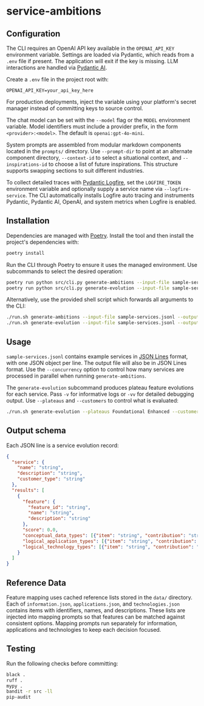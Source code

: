 # service-ambitions

## Configuration

The CLI requires an OpenAI API key available in the `OPENAI_API_KEY` environment
variable. Settings are loaded via Pydantic, which reads from a `.env` file if
present. The application will exit if the key is missing. LLM interactions are
handled via [Pydantic AI](https://pydantic.dev/pydantic-ai/).

Create a `.env` file in the project root with:

```
OPENAI_API_KEY=your_api_key_here
```

For production deployments, inject the variable using your platform's secret
manager instead of committing keys to source control.

The chat model can be set with the `--model` flag or the `MODEL` environment
variable. Model identifiers must include a provider prefix, in the form
`<provider>:<model>`. The default is `openai:gpt-4o-mini`.

System prompts are assembled from modular markdown components located in the
`prompts/` directory. Use `--prompt-dir` to point at an alternate component
directory, `--context-id` to select a situational context, and
`--inspirations-id` to choose a list of future inspirations. This structure
supports swapping sections to suit different industries.

To collect detailed traces with [Pydantic Logfire](https://logfire.pydantic.dev/),
set the `LOGFIRE_TOKEN` environment variable and optionally supply a service
 name via `--logfire-service`. The CLI automatically installs Logfire auto
 tracing and instruments Pydantic, Pydantic AI, OpenAI, and system metrics when
 Logfire is enabled.

## Installation

Dependencies are managed with [Poetry](https://python-poetry.org/). Install the
tool and then install the project's dependencies with:

```bash
poetry install
```

Run the CLI through Poetry to ensure it uses the managed environment. Use
subcommands to select the desired operation:

```bash
poetry run python src/cli.py generate-ambitions --input-file sample-services.jsonl --output-file ambitions.jsonl
poetry run python src/cli.py generate-evolution --input-file sample-services.jsonl --output-file evolution.jsonl
```

Alternatively, use the provided shell script which forwards all arguments to the CLI:

```bash
./run.sh generate-ambitions --input-file sample-services.jsonl --output-file ambitions.jsonl
./run.sh generate-evolution --input-file sample-services.jsonl --output-file evolution.jsonl
```

## Usage

`sample-services.jsonl` contains example services in
[JSON Lines](https://jsonlines.org/) format, with one JSON object per line. The
output file will also be in JSON Lines format. Use the `--concurrency` option to
control how many services are processed in parallel when running
`generate-ambitions`.

The `generate-evolution` subcommand produces plateau feature evolutions for each
service. Pass `-v` for informative logs or `-vv` for detailed debugging output.
Use `--plateaus` and `--customers` to control what is evaluated:

```bash
./run.sh generate-evolution --plateaus Foundational Enhanced --customers retail enterprise
```

## Output schema

Each JSON line is a service evolution record:

```json
{
  "service": {
    "name": "string",
    "description": "string",
    "customer_type": "string"
  },
  "results": [
    {
      "feature": {
        "feature_id": "string",
        "name": "string",
        "description": "string"
      },
      "score": 0.0,
      "conceptual_data_types": [{"item": "string", "contribution": "string"}],
      "logical_application_types": [{"item": "string", "contribution": "string"}],
      "logical_technology_types": [{"item": "string", "contribution": "string"}]
    }
  ]
}
```

## Reference Data

Feature mapping uses cached reference lists stored in the `data/` directory.
Each of `information.json`, `applications.json`, and `technologies.json`
contains items with identifiers, names, and descriptions. These lists are
injected into mapping prompts so that features can be matched against consistent
options. Mapping prompts run separately for information, applications and
technologies to keep each decision focused.

## Testing

Run the following checks before committing:

```bash
black .
ruff .
mypy .
bandit -r src -ll
pip-audit
```
